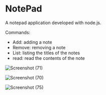 # NotePad

A notepad application developed with node.js.

Commands:
- Add: adding a note
- Remove: removing a note
- List: listing the titles of the notes
- read: read the contents of the note

 ![Screenshot (71)](https://github.com/ParthLangalia/NotePad/assets/127206404/cb8a0940-f244-466e-ab81-ed1e0c72e1bf)

 ![Screenshot (70)](https://github.com/ParthLangalia/NotePad/assets/127206404/2467d6ba-e014-4a46-99f0-a1e9655a60a2)
  
 ![Screenshot (75)](https://github.com/ParthLangalia/NotePad/assets/127206404/c81c7077-ca49-4564-bc9c-e749fbcb4f5e)
